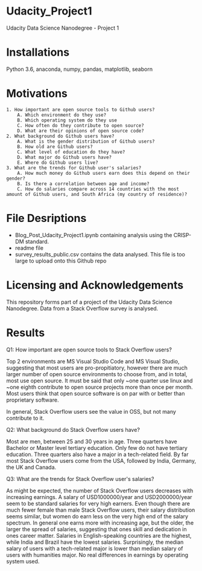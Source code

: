 # Udacity_Project1
Udacity Data Science Nanodegree - Project 1

# Installations
Python 3.6, anaconda, numpy, pandas, matplotlib, seaborn

# Motivations

    1. How important are open source tools to Github users?
        A. Which environment do they use?
        B. Which operating system do they use
        C. How often do they contribute to open source?
        D. What are their opinions of open source code?
    2. What background do Github users have?
        A. What is the gender distribution of Github users?
        B. How old are Github users?
        C. What level of education do they have?
        D. What major do Github users have?
        E. Where do Github users live?
    3. What are the trends for Github user's salaries?
        A. How much money do Github users earn does this depend on their gender?
        B. Is there a correlation between age and income?
        C. How do salaries compare across 14 countries with the most amount of Github users, and South Africa (my country of residence)?

# File Desriptions

- Blog_Post_Udacity_Project1.ipynb containing analysis using the CRISP-DM standard.
- readme file
- survey_results_public.csv contains the data analysed. This file is too large to upload onto this Github repo

# Licensing and Acknowledgements
This repository forms part of a project of the Udacity Data Science Nanodegree. Data from a Stack Overflow survey is analysed.

# Results 
Q1: How important are open source tools to Stack Overflow users?

Top 2 environments are MS Visual Studio Code and MS Visual Studio, suggesting that most users are pro-propitiatory, however there are much larger number of open source environments to choose from, and in total, most use open source. It must be said that only ~one quarter use linux and ~one eighth contribute to open source projects more than once per month. Most users think that open source software is on par with or better than proprietary software.

In general, Stack Overflow users see the value in OSS, but not many contribute to it.

Q2: What background do Stack Overflow users have?

Most are men, between 25 and 30 years in age. Three quarters have Bachelor or Master level tertiary education. Only few do not have tertiary education. Three quarters also have a major in a tech-related field. By far most Stack Overflow users come from the USA, followed by India, Germany, the UK and Canada.

Q3: What are the trends for Stack Overflow user's salaries?

As might be expected, the number of Stack Overflow users decreases with increasing earnings. A salary of USD1000000/year and USD2000000/year seem to be standard salaries for very high earners. Even though there are much fewer female than male Stack Overflow users, their salary distribution seems similar, but women do earn less on the very high end of the salary spectrum. In general one earns more with increasing age, but the older, the larger the spread of salaries, suggesting that ones skill and dedication in ones career matter. Salaries in English-speaking countries are the highest, while India and Brazil have the lowest salaries. Surprisingly, the median salary of users with a tech-related major is lower than median salary of users with humanities major. No real differences in earnings by operating system used.

